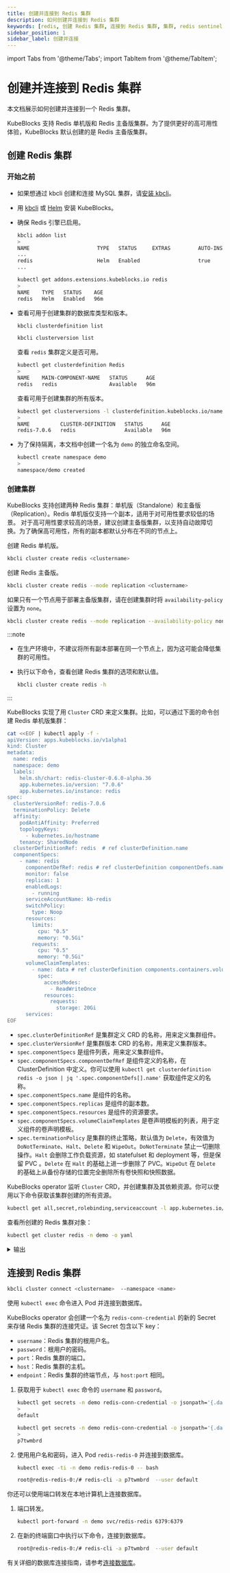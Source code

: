 ```yaml
---
title: 创建并连接到 Redis 集群
description: 如何创建并连接到 Redis 集群
keywords: [redis, 创建 Redis 集群, 连接到 Redis 集群, 集群, redis sentinel]
sidebar_position: 1
sidebar_label: 创建并连接
---
```


import Tabs from '@theme/Tabs';
import TabItem from '@theme/TabItem';

# 创建并连接到 Redis 集群

本文档展示如何创建并连接到一个 Redis 集群。

KubeBlocks 支持 Redis 单机版和 Redis 主备版集群。为了提供更好的高可用性体验，KubeBlocks 默认创建的是 Redis 主备版集群。

## 创建 Redis 集群

### 开始之前

* 如果想通过 kbcli 创建和连接 MySQL 集群，请[安装 kbcli](./../../installation/install-with-kbcli/install-kbcli.md)。
* 用 [kbcli](./../../installation/install-with-kbcli/install-kubeblocks-with-kbcli.md) 或 [Helm](./../../installation/install-with-helm/install-kubeblocks-with-helm.md) 安装 KubeBlocks。
* 确保 Redis 引擎已启用。
  
  <Tabs>

  <TabItem value="kbcli" label="kbcli" default>
  
  ```bash
  kbcli addon list
  >
  NAME                      TYPE   STATUS     EXTRAS         AUTO-INSTALL   INSTALLABLE-SELECTOR
  ...
  redis                     Helm   Enabled                   true
  ...
  ```

  </TabItem>

  <TabItem value="kubectl" label="kubectl">

  ```bash
  kubectl get addons.extensions.kubeblocks.io redis
  >            
  NAME    TYPE   STATUS    AGE
  redis   Helm   Enabled   96m
  ```

  </TabItem>

  </Tabs>

* 查看可用于创建集群的数据库类型和版本。

  <Tabs>

  <TabItem value="kbcli" label="kbcli" default>

  ```bash
  kbcli clusterdefinition list

  kbcli clusterversion list
  ```

  </TabItem>

  <TabItem value="kubectl" label="kubectl">

  查看 `redis` 集群定义是否可用。

  ```bash
  kubectl get clusterdefinition Redis
  >
  NAME    MAIN-COMPONENT-NAME   STATUS      AGE
  redis   redis                 Available   96m
  ```

  查看可用于创建集群的所有版本。

  ```bash
  kubectl get clusterversions -l clusterdefinition.kubeblocks.io/name=redis
  >
  NAME          CLUSTER-DEFINITION   STATUS      AGE
  redis-7.0.6   redis                Available   96m
  ```

  </TabItem>
  </Tabs>

* 为了保持隔离，本文档中创建一个名为 `demo` 的独立命名空间。

  ```bash
  kubectl create namespace demo
  >
  namespace/demo created
  ```

### 创建集群

KubeBlocks 支持创建两种 Redis 集群：单机版（Standalone）和主备版（Replication）。Redis 单机版仅支持一个副本，适用于对可用性要求较低的场景。 对于高可用性要求较高的场景，建议创建主备版集群，以支持自动故障切换。为了确保高可用性，所有的副本都默认分布在不同的节点上。

<Tabs>

<TabItem value="kbcli" label="kbcli" default>

创建 Redis 单机版。

```bash
kbcli cluster create redis <clustername>
```

创建 Redis 主备版。

```bash
kbcli cluster create redis --mode replication <clustername>
```

如果只有一个节点用于部署主备版集群，请在创建集群时将 `availability-policy` 设置为 `none`。

```bash
kbcli cluster create redis --mode replication --availability-policy none <clustername>
```

:::note

* 在生产环境中，不建议将所有副本部署在同一个节点上，因为这可能会降低集群的可用性。
* 执行以下命令，查看创建 Redis 集群的选项和默认值。
  
  ```bash
  kbcli cluster create redis -h
  ```

:::

</TabItem>

<TabItem value="kubectl" label="kubectl">

KubeBlocks 实现了用 `Cluster` CRD 来定义集群。比如，可以通过下面的命令创建 Redis 单机版集群：

  ```bash
  cat <<EOF | kubectl apply -f -
  apiVersion: apps.kubeblocks.io/v1alpha1
  kind: Cluster
  metadata:
    name: redis
    namespace: demo
    labels: 
      helm.sh/chart: redis-cluster-0.6.0-alpha.36
      app.kubernetes.io/version: "7.0.6"
      app.kubernetes.io/instance: redis
  spec:
    clusterVersionRef: redis-7.0.6
    terminationPolicy: Delete  
    affinity:
      podAntiAffinity: Preferred
      topologyKeys:
        - kubernetes.io/hostname
      tenancy: SharedNode
    clusterDefinitionRef: redis  # ref clusterDefinition.name
    componentSpecs:
      - name: redis
        componentDefRef: redis # ref clusterDefinition componentDefs.name      
        monitor: false      
        replicas: 1
        enabledLogs:
          - running
        serviceAccountName: kb-redis
        switchPolicy:
          type: Noop      
        resources:
          limits:
            cpu: "0.5"
            memory: "0.5Gi"
          requests:
            cpu: "0.5"
            memory: "0.5Gi"      
        volumeClaimTemplates:
          - name: data # ref clusterDefinition components.containers.volumeMounts.name
            spec:
              accessModes:
                - ReadWriteOnce
              resources:
                requests:
                  storage: 20Gi      
        services:
  EOF
  ```

* `spec.clusterDefinitionRef` 是集群定义 CRD 的名称，用来定义集群组件。
* `spec.clusterVersionRef` 是集群版本 CRD 的名称，用来定义集群版本。
* `spec.componentSpecs` 是组件列表，用来定义集群组件。
* `spec.componentSpecs.componentDefRef` 是组件定义的名称，在 ClusterDefinition 中定义。你可以使用 `kubectl get clusterdefinition redis -o json | jq '.spec.componentDefs[].name'` 获取组件定义的名称。
* `spec.componentSpecs.name` 是组件的名称。
* `spec.componentSpecs.replicas` 是组件的副本数。
* `spec.componentSpecs.resources` 是组件的资源要求。
* `spec.componentSpecs.volumeClaimTemplates` 是卷声明模板的列表，用于定义组件的卷声明模板。
* `spec.terminationPolicy` 是集群的终止策略，默认值为 `Delete`，有效值为 `DoNotTerminate`、`Halt`、`Delete` 和 `WipeOut`。`DoNotTerminate` 禁止一切删除操作。`Halt` 会删除工作负载资源，如 statefulset 和 deployment 等，但是保留 PVC 。`Delete` 在 `Halt` 的基础上进一步删除了 PVC。`WipeOut` 在 `Delete` 的基础上从备份存储的位置完全删除所有卷快照和快照数据。

KubeBlocks operator 监听 `Cluster` CRD，并创建集群及其依赖资源。你可以使用以下命令获取该集群创建的所有资源。

```bash
kubectl get all,secret,rolebinding,serviceaccount -l app.kubernetes.io/instance=redis -n demo
```

查看所创建的 Redis 集群对象：

```bash
kubectl get cluster redis -n demo -o yaml
```

<details>

<summary>输出</summary>

```yaml
apiVersion: apps.kubeblocks.io/v1alpha1
kind: Cluster
metadata:
  annotations:
    kubectl.kubernetes.io/last-applied-configuration: |
      {"apiVersion":"apps.kubeblocks.io/v1alpha1","kind":"Cluster","metadata":{"annotations":{},"labels":{"app.kubernetes.io/instance":"redis","app.kubernetes.io/version":"7.0.6","helm.sh/chart":"redis-cluster-0.6.0-alpha.36"},"name":"redis","namespace":"demo"},"spec":{"affinity":{"podAntiAffinity":"Preferred","tenancy":"SharedNode","topologyKeys":["kubernetes.io/hostname"]},"clusterDefinitionRef":"redis","clusterVersionRef":"redis-7.0.6","componentSpecs":[{"componentDefRef":"redis","enabledLogs":["running"],"monitor":false,"name":"redis","replicas":1,"resources":{"limits":{"cpu":"0.5","memory":"0.5Gi"},"requests":{"cpu":"0.5","memory":"0.5Gi"}},"serviceAccountName":"kb-redis","services":null,"switchPolicy":{"type":"Noop"},"volumeClaimTemplates":[{"name":"data","spec":{"accessModes":["ReadWriteOnce"],"resources":{"requests":{"storage":"20Gi"}}}}]}],"terminationPolicy":"Delete"}}
  creationTimestamp: "2023-07-19T08:33:48Z"
  finalizers:
  - cluster.kubeblocks.io/finalizer
  generation: 1
  labels:
    app.kubernetes.io/instance: redis
    app.kubernetes.io/version: 7.0.6
    clusterdefinition.kubeblocks.io/name: redis
    clusterversion.kubeblocks.io/name: redis-7.0.6
    helm.sh/chart: redis-cluster-0.6.0-alpha.36
  name: redis
  namespace: demo
  resourceVersion: "12967"
  uid: 25ae9193-60ae-4521-88eb-70ea4c3d97ef
spec:
  affinity:
    podAntiAffinity: Preferred
    tenancy: SharedNode
    topologyKeys:
    - kubernetes.io/hostname
  clusterDefinitionRef: redis
  clusterVersionRef: redis-7.0.6
  componentSpecs:
  - componentDefRef: redis
    enabledLogs:
    - running
    monitor: false
    name: redis
    noCreatePDB: false
    replicas: 1
    resources:
      limits:
        cpu: "0.5"
        memory: 0.5Gi
      requests:
        cpu: "0.5"
        memory: 0.5Gi
    serviceAccountName: kb-redis
    switchPolicy:
      type: Noop
    volumeClaimTemplates:
    - name: data
      spec:
        accessModes:
        - ReadWriteOnce
        resources:
          requests:
            storage: 20Gi
  terminationPolicy: Delete
status:
  clusterDefGeneration: 2
  components:
    redis:
      phase: Running
      podsReady: true
      podsReadyTime: "2023-07-19T08:34:34Z"
      replicationSetStatus:
        primary:
          pod: redis-redis-0
  conditions:
  - lastTransitionTime: "2023-07-19T08:33:48Z"
    message: 'The operator has started the provisioning of Cluster: redis'
    observedGeneration: 1
    reason: PreCheckSucceed
    status: "True"
    type: ProvisioningStarted
  - lastTransitionTime: "2023-07-19T08:33:48Z"
    message: Successfully applied for resources
    observedGeneration: 1
    reason: ApplyResourcesSucceed
    status: "True"
    type: ApplyResources
  - lastTransitionTime: "2023-07-19T08:34:34Z"
    message: all pods of components are ready, waiting for the probe detection successful
    reason: AllReplicasReady
    status: "True"
    type: ReplicasReady
  - lastTransitionTime: "2023-07-19T08:34:34Z"
    message: 'Cluster: redis is ready, current phase is Running'
    reason: ClusterReady
    status: "True"
    type: Ready
  observedGeneration: 1
  phase: Running
```

</details>

</TabItem>

</Tabs>

## 连接到 Redis 集群

<Tabs>

<TabItem value="kbcli" label="kbcli" default>

```bash
kbcli cluster connect <clustername>  --namespace <name>
```

</TabItem>

<TabItem value="kubectl" label="kubectl">

使用 `kubectl exec` 命令进入 Pod 并连接到数据库。

KubeBlocks operator 会创建一个名为 `redis-conn-credential` 的新的 Secret 来存储 Redis 集群的连接凭证。该 Secret 包含以下 key：

* `username`：Redis 集群的根用户名。
* `password`：根用户的密码。
* `port`：Redis 集群的端口。
* `host`：Redis 集群的主机。
* `endpoint`：Redis 集群的终端节点，与 `host:port` 相同。

1. 获取用于 `kubectl exec` 命令的 `username` 和 `password`。
   
   ```bash
   kubectl get secrets -n demo redis-conn-credential -o jsonpath='{.data.\username}' | base64 -d
   >
   default

   kubectl get secrets -n demo redis-conn-credential -o jsonpath='{.data.\password}' | base64 -d
   >
   p7twmbrd
   ```

2. 使用用户名和密码，进入 Pod `redis-redis-0` 并连接到数据库。
   
   ```bash
   kubectl exec -ti -n demo redis-redis-0 -- bash

   root@redis-redis-0:/# redis-cli -a p7twmbrd  --user default
   ```

</TabItem>

<TabItem value="port-forward" label="port-forward">

你还可以使用端口转发在本地计算机上连接数据库。

1. 端口转发。
  
   ```bash
   kubectl port-forward -n demo svc/redis-redis 6379:6379
   ```

2. 在新的终端窗口中执行以下命令，连接到数据库。

   ```bash
   root@redis-redis-0:/# redis-cli -a p7twmbrd  --user default
   ```

</TabItem>

</Tabs>

有关详细的数据库连接指南，请参考[连接数据库](./../../create-and-connect-databases/overview-on-connect-databases.md)。